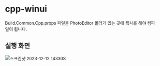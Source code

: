 # cpp-winui

Build.Common.Cpp.props 파일을 PhotoEditor 폴더가 있는 곳에 복사를 해야 컴파일이 됩니다.

## 실행 화면

![스크린샷 2023-12-12 143308](https://github.com/wintermoca/PhotoEditor/assets/102385398/ce5ce555-ca82-4084-bddb-4c8342416002)
